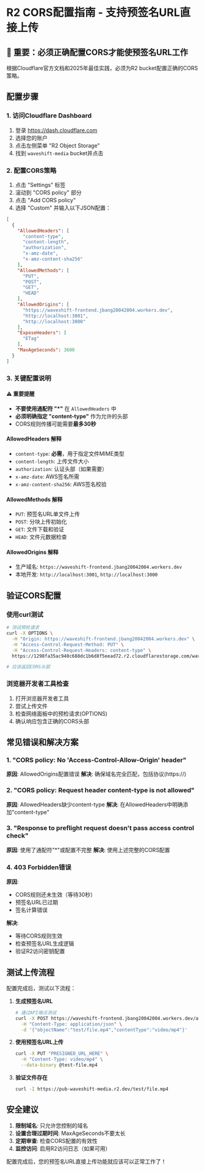 # R2 CORS配置指南 - 支持预签名URL直接上传

## 🚨 重要：必须正确配置CORS才能使预签名URL工作

根据Cloudflare官方文档和2025年最佳实践，必须为R2 bucket配置正确的CORS策略。

## 配置步骤

### 1. 访问Cloudflare Dashboard
1. 登录 https://dash.cloudflare.com
2. 选择您的账户
3. 点击左侧菜单 "R2 Object Storage"
4. 找到 `waveshift-media` bucket并点击

### 2. 配置CORS策略
1. 点击 "Settings" 标签
2. 滚动到 "CORS policy" 部分
3. 点击 "Add CORS policy"
4. 选择 "Custom" 并输入以下JSON配置：

```json
[
  {
    "AllowedHeaders": [
      "content-type",
      "content-length",
      "authorization",
      "x-amz-date",
      "x-amz-content-sha256"
    ],
    "AllowedMethods": [
      "PUT",
      "POST",
      "GET",
      "HEAD"
    ],
    "AllowedOrigins": [
      "https://waveshift-frontend.jbang20042004.workers.dev",
      "http://localhost:3001",
      "http://localhost:3000"
    ],
    "ExposeHeaders": [
      "ETag"
    ],
    "MaxAgeSeconds": 3600
  }
]
```

### 3. 关键配置说明

#### ⚠️ 重要提醒
- **不要使用通配符 "*"** 在 `AllowedHeaders` 中
- **必须明确指定 "content-type"** 作为允许的头部
- CORS规则传播可能需要**最多30秒**

#### AllowedHeaders 解释
- `content-type`: **必需**，用于指定文件MIME类型
- `content-length`: 上传文件大小
- `authorization`: 认证头部（如果需要）
- `x-amz-date`: AWS签名所需
- `x-amz-content-sha256`: AWS签名校验

#### AllowedMethods 解释
- `PUT`: 预签名URL单文件上传
- `POST`: 分块上传初始化
- `GET`: 文件下载和验证
- `HEAD`: 文件元数据检查

#### AllowedOrigins 解释
- 生产域名: `https://waveshift-frontend.jbang20042004.workers.dev`
- 本地开发: `http://localhost:3001`, `http://localhost:3000`

## 验证CORS配置

### 使用curl测试
```bash
# 测试预检请求
curl -X OPTIONS \
  -H "Origin: https://waveshift-frontend.jbang20042004.workers.dev" \
  -H "Access-Control-Request-Method: PUT" \
  -H "Access-Control-Request-Headers: content-type" \
  https://1298fa35ac940c688dc1b6d8f5eead72.r2.cloudflarestorage.com/waveshift-media/test-file.txt

# 应该返回CORS头部
```

### 浏览器开发者工具检查
1. 打开浏览器开发者工具
2. 尝试上传文件
3. 检查网络面板中的预检请求(OPTIONS)
4. 确认响应包含正确的CORS头部

## 常见错误和解决方案

### 1. "CORS policy: No 'Access-Control-Allow-Origin' header"
**原因**: AllowedOrigins配置错误
**解决**: 确保域名完全匹配，包括协议(https://)

### 2. "CORS policy: Request header content-type is not allowed"
**原因**: AllowedHeaders缺少content-type
**解决**: 在AllowedHeaders中明确添加"content-type"

### 3. "Response to preflight request doesn't pass access control check"
**原因**: 使用了通配符"*"或配置不完整
**解决**: 使用上述完整的CORS配置

### 4. 403 Forbidden错误
**原因**: 
- CORS规则还未生效（等待30秒）
- 预签名URL已过期
- 签名计算错误

**解决**:
- 等待CORS规则生效
- 检查预签名URL生成逻辑
- 验证R2访问密钥配置

## 测试上传流程

配置完成后，测试以下流程：

1. **生成预签名URL**
   ```bash
   # 通过API端点测试
   curl -X POST https://waveshift-frontend.jbang20042004.workers.dev/api/r2-presigned-simple \
     -H "Content-Type: application/json" \
     -d '{"objectName":"test/file.mp4","contentType":"video/mp4"}'
   ```

2. **使用预签名URL上传**
   ```bash
   curl -X PUT "PRESIGNED_URL_HERE" \
     -H "Content-Type: video/mp4" \
     --data-binary @test-file.mp4
   ```

3. **验证文件存在**
   ```bash
   curl -I https://pub-waveshift-media.r2.dev/test/file.mp4
   ```

## 安全建议

1. **限制域名**: 只允许您控制的域名
2. **设置合理过期时间**: MaxAgeSeconds不要太长
3. **定期审查**: 检查CORS配置的有效性
4. **监控访问**: 启用R2访问日志（如果可用）

配置完成后，您的预签名URL直接上传功能就应该可以正常工作了！